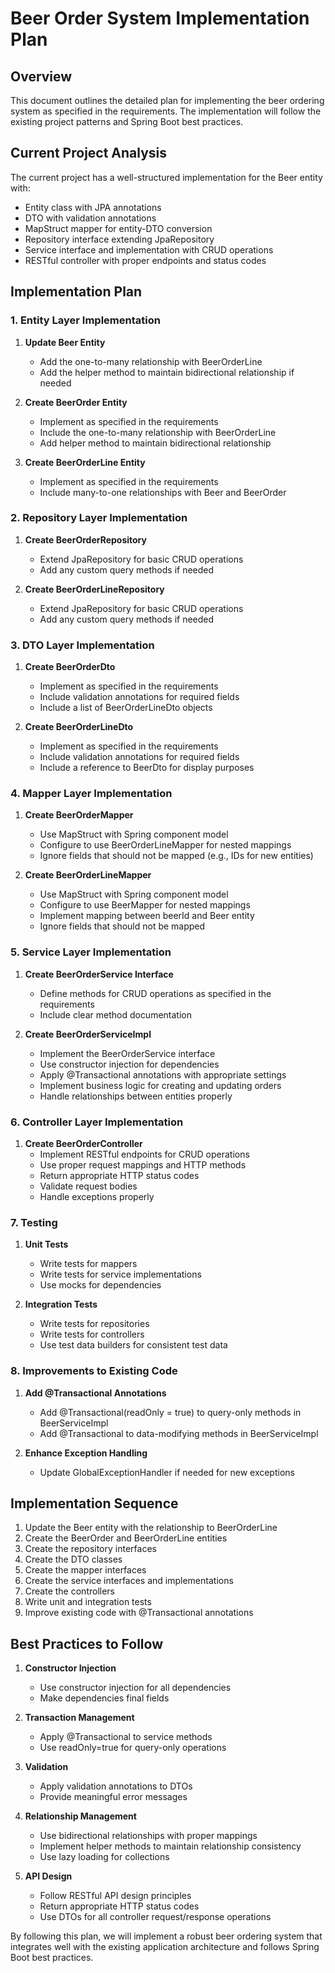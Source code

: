 # Beer Order System Implementation Plan

## Overview
This document outlines the detailed plan for implementing the beer ordering system as specified in the requirements. The implementation will follow the existing project patterns and Spring Boot best practices.

## Current Project Analysis
The current project has a well-structured implementation for the Beer entity with:
- Entity class with JPA annotations
- DTO with validation annotations
- MapStruct mapper for entity-DTO conversion
- Repository interface extending JpaRepository
- Service interface and implementation with CRUD operations
- RESTful controller with proper endpoints and status codes

## Implementation Plan

### 1. Entity Layer Implementation
1. **Update Beer Entity**
   - Add the one-to-many relationship with BeerOrderLine
   - Add the helper method to maintain bidirectional relationship if needed

2. **Create BeerOrder Entity**
   - Implement as specified in the requirements
   - Include the one-to-many relationship with BeerOrderLine
   - Add helper method to maintain bidirectional relationship

3. **Create BeerOrderLine Entity**
   - Implement as specified in the requirements
   - Include many-to-one relationships with Beer and BeerOrder

### 2. Repository Layer Implementation
1. **Create BeerOrderRepository**
   - Extend JpaRepository for basic CRUD operations
   - Add any custom query methods if needed

2. **Create BeerOrderLineRepository**
   - Extend JpaRepository for basic CRUD operations
   - Add any custom query methods if needed

### 3. DTO Layer Implementation
1. **Create BeerOrderDto**
   - Implement as specified in the requirements
   - Include validation annotations for required fields
   - Include a list of BeerOrderLineDto objects

2. **Create BeerOrderLineDto**
   - Implement as specified in the requirements
   - Include validation annotations for required fields
   - Include a reference to BeerDto for display purposes

### 4. Mapper Layer Implementation
1. **Create BeerOrderMapper**
   - Use MapStruct with Spring component model
   - Configure to use BeerOrderLineMapper for nested mappings
   - Ignore fields that should not be mapped (e.g., IDs for new entities)

2. **Create BeerOrderLineMapper**
   - Use MapStruct with Spring component model
   - Configure to use BeerMapper for nested mappings
   - Implement mapping between beerId and Beer entity
   - Ignore fields that should not be mapped

### 5. Service Layer Implementation
1. **Create BeerOrderService Interface**
   - Define methods for CRUD operations as specified in the requirements
   - Include clear method documentation

2. **Create BeerOrderServiceImpl**
   - Implement the BeerOrderService interface
   - Use constructor injection for dependencies
   - Apply @Transactional annotations with appropriate settings
   - Implement business logic for creating and updating orders
   - Handle relationships between entities properly

### 6. Controller Layer Implementation
1. **Create BeerOrderController**
   - Implement RESTful endpoints for CRUD operations
   - Use proper request mappings and HTTP methods
   - Return appropriate HTTP status codes
   - Validate request bodies
   - Handle exceptions properly

### 7. Testing
1. **Unit Tests**
   - Write tests for mappers
   - Write tests for service implementations
   - Use mocks for dependencies

2. **Integration Tests**
   - Write tests for repositories
   - Write tests for controllers
   - Use test data builders for consistent test data

### 8. Improvements to Existing Code
1. **Add @Transactional Annotations**
   - Add @Transactional(readOnly = true) to query-only methods in BeerServiceImpl
   - Add @Transactional to data-modifying methods in BeerServiceImpl

2. **Enhance Exception Handling**
   - Update GlobalExceptionHandler if needed for new exceptions

## Implementation Sequence
1. Update the Beer entity with the relationship to BeerOrderLine
2. Create the BeerOrder and BeerOrderLine entities
3. Create the repository interfaces
4. Create the DTO classes
5. Create the mapper interfaces
6. Create the service interfaces and implementations
7. Create the controllers
8. Write unit and integration tests
9. Improve existing code with @Transactional annotations

## Best Practices to Follow
1. **Constructor Injection**
   - Use constructor injection for all dependencies
   - Make dependencies final fields

2. **Transaction Management**
   - Apply @Transactional to service methods
   - Use readOnly=true for query-only operations

3. **Validation**
   - Apply validation annotations to DTOs
   - Provide meaningful error messages

4. **Relationship Management**
   - Use bidirectional relationships with proper mappings
   - Implement helper methods to maintain relationship consistency
   - Use lazy loading for collections

5. **API Design**
   - Follow RESTful API design principles
   - Return appropriate HTTP status codes
   - Use DTOs for all controller request/response operations

By following this plan, we will implement a robust beer ordering system that integrates well with the existing application architecture and follows Spring Boot best practices.